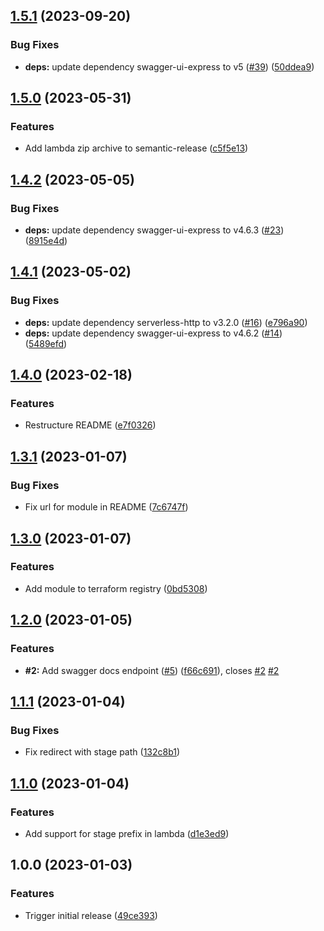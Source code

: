 ## [1.5.1](https://github.com/timo-reymann/terraform-module-aws-apigateway-swagger-ui/compare/1.5.0...1.5.1) (2023-09-20)


### Bug Fixes

* **deps:** update dependency swagger-ui-express to v5 ([#39](https://github.com/timo-reymann/terraform-module-aws-apigateway-swagger-ui/issues/39)) ([50ddea9](https://github.com/timo-reymann/terraform-module-aws-apigateway-swagger-ui/commit/50ddea90ac0f791fde8d4a1805a01b5ba489be2f))

## [1.5.0](https://github.com/timo-reymann/terraform-module-aws-apigateway-swagger-ui/compare/1.4.2...1.5.0) (2023-05-31)


### Features

* Add lambda zip archive to semantic-release ([c5f5e13](https://github.com/timo-reymann/terraform-module-aws-apigateway-swagger-ui/commit/c5f5e13503c7011d47fcbd13b5b9c6471511a7aa))

## [1.4.2](https://github.com/timo-reymann/terraform-module-aws-apigateway-swagger-ui/compare/1.4.1...1.4.2) (2023-05-05)


### Bug Fixes

* **deps:** update dependency swagger-ui-express to v4.6.3 ([#23](https://github.com/timo-reymann/terraform-module-aws-apigateway-swagger-ui/issues/23)) ([8915e4d](https://github.com/timo-reymann/terraform-module-aws-apigateway-swagger-ui/commit/8915e4d55deeef57f389c27d7a5354546790cc05))

## [1.4.1](https://github.com/timo-reymann/terraform-module-aws-apigateway-swagger-ui/compare/1.4.0...1.4.1) (2023-05-02)


### Bug Fixes

* **deps:** update dependency serverless-http to v3.2.0 ([#16](https://github.com/timo-reymann/terraform-module-aws-apigateway-swagger-ui/issues/16)) ([e796a90](https://github.com/timo-reymann/terraform-module-aws-apigateway-swagger-ui/commit/e796a900b89fdae0d6aa3a3c737fe02aa16fb0ed))
* **deps:** update dependency swagger-ui-express to v4.6.2 ([#14](https://github.com/timo-reymann/terraform-module-aws-apigateway-swagger-ui/issues/14)) ([5489efd](https://github.com/timo-reymann/terraform-module-aws-apigateway-swagger-ui/commit/5489efd870c95017e67dff98bae6406590b08227))

## [1.4.0](https://github.com/timo-reymann/terraform-module-aws-apigateway-swagger-ui/compare/1.3.1...1.4.0) (2023-02-18)


### Features

* Restructure README ([e7f0326](https://github.com/timo-reymann/terraform-module-aws-apigateway-swagger-ui/commit/e7f0326bc1479fbe8ff0d72080bea5f947547353))

## [1.3.1](https://github.com/timo-reymann/terraform-module-aws-apigateway-swagger-ui/compare/1.3.0...1.3.1) (2023-01-07)


### Bug Fixes

* Fix url for module in README ([7c6747f](https://github.com/timo-reymann/terraform-module-aws-apigateway-swagger-ui/commit/7c6747f882a933d0bf5a1724e2e453df4eb1597c))

## [1.3.0](https://github.com/timo-reymann/terraform-module-aws-apigateway-swagger-ui/compare/1.2.0...1.3.0) (2023-01-07)


### Features

* Add module to terraform registry ([0bd5308](https://github.com/timo-reymann/terraform-module-aws-apigateway-swagger-ui/commit/0bd53087703a835bed09d5b3eff3647a710dd078))

## [1.2.0](https://github.com/timo-reymann/terraform-module-aws-apigateway-swagger-ui/compare/1.1.1...1.2.0) (2023-01-05)


### Features

* **#2:** Add swagger docs endpoint ([#5](https://github.com/timo-reymann/terraform-module-aws-apigateway-swagger-ui/issues/5)) ([f66c691](https://github.com/timo-reymann/terraform-module-aws-apigateway-swagger-ui/commit/f66c6915068746c3bd904bd32bb801a352acd10b)), closes [#2](https://github.com/timo-reymann/terraform-module-aws-apigateway-swagger-ui/issues/2) [#2](https://github.com/timo-reymann/terraform-module-aws-apigateway-swagger-ui/issues/2)

## [1.1.1](https://github.com/timo-reymann/terraform-module-aws-apigateway-swagger-ui/compare/1.1.0...1.1.1) (2023-01-04)


### Bug Fixes

* Fix redirect with stage path ([132c8b1](https://github.com/timo-reymann/terraform-module-aws-apigateway-swagger-ui/commit/132c8b1b8c5b02569be8dcb251a1cdca0d706dab))

## [1.1.0](https://github.com/timo-reymann/terraform-module-aws-apigateway-swagger-ui/compare/1.0.0...1.1.0) (2023-01-04)


### Features

* Add support for stage prefix in lambda ([d1e3ed9](https://github.com/timo-reymann/terraform-module-aws-apigateway-swagger-ui/commit/d1e3ed967712cefd258c25dd4b40f866ac80ce10))

## 1.0.0 (2023-01-03)


### Features

* Trigger initial release ([49ce393](https://github.com/timo-reymann/terraform-module-aws-apigateway-swagger-ui/commit/49ce393b17b44d4683aa197ef95de6b3cfd02cad))
